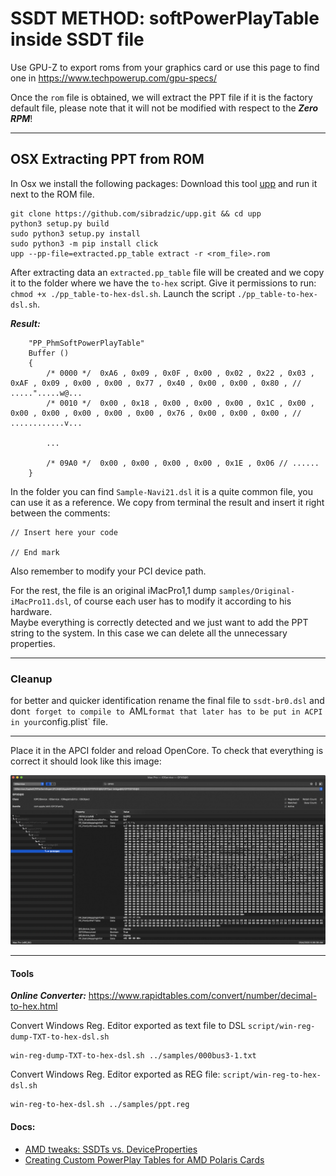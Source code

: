 # SSDT METHOD: softPowerPlayTable inside SSDT file

Use GPU-Z to export roms from your graphics card or use this page to find one in https://www.techpowerup.com/gpu-specs/

Once the `rom` file is obtained, we will extract the PPT file if it is the factory default file, please note that it will not be modified with respect to the ***Zero RPM***!

----

## OSX Extracting PPT from ROM
In Osx we install the following packages:
Download this tool [upp](https://github.com/sibradzic/upp) and run it next to the ROM file.

```shell
git clone https://github.com/sibradzic/upp.git && cd upp
python3 setup.py build
sudo python3 setup.py install
sudo python3 -m pip install click
upp --pp-file=extracted.pp_table extract -r <rom_file>.rom
```

After extracting data an `extracted.pp_table` file will be created and we copy it to the folder where we have the `to-hex` script.
Give it permissions to run: `chmod +x ./pp_table-to-hex-dsl.sh`.
Launch the script `./pp_table-to-hex-dsl.sh`.

***Result:***
```text
	"PP_PhmSoftPowerPlayTable"
	Buffer ()
	{
		/* 0000 */  0xA6 , 0x09 , 0x0F , 0x00 , 0x02 , 0x22 , 0x03 , 0xAF , 0x09 , 0x00 , 0x00 , 0x77 , 0x40 , 0x00 , 0x00 , 0x80 , // .....".....w@...
		/* 0010 */  0x00 , 0x18 , 0x00 , 0x00 , 0x00 , 0x1C , 0x00 , 0x00 , 0x00 , 0x00 , 0x00 , 0x00 , 0x76 , 0x00 , 0x00 , 0x00 , // ............v...

		...

		/* 09A0 */  0x00 , 0x00 , 0x00 , 0x00 , 0x1E , 0x06 // ......
	}
```


In the folder you can find `Sample-Navi21.dsl` it is a quite common file, you can use it as a reference.
We copy from terminal the result and insert it right between the comments:

```
// Insert here your code

// End mark
```

Also remember to modify your PCI device path.


For the rest, the file is an original iMacPro1,1 dump `samples/Original-iMacPro11.dsl`, of course each user has to modify it according to his hardware.\
Maybe everything is correctly detected and we just want to add the PPT string to the system. In this case we can delete all the unnecessary properties.

---

### Cleanup

for better and quicker identification rename the final file to `ssdt-br0.dsl` and don`t forget to compile to `AML` format that later has to be put in ACPI in your `config.plist` file.

---

Place it in the APCI folder and reload OpenCore. To check that everything is correct it should look like this image:

![ioreg](./iorex_pp_ppt.png)

---

#### Tools
***Online Converter:*** https://www.rapidtables.com/convert/number/decimal-to-hex.html

Convert Windows Reg. Editor exported as text file to DSL `script/win-reg-dump-TXT-to-hex-dsl.sh`
```
win-reg-dump-TXT-to-hex-dsl.sh ../samples/000bus3-1.txt
```

Convert Windows Reg. Editor exported as REG file: `script/win-reg-to-hex-dsl.sh`
```
win-reg-to-hex-dsl.sh ../samples/ppt.reg
```


#### Docs:
   * [AMD tweaks: SSDTs vs. DeviceProperties](https://github.com/5T33Z0/OC-Little-Translated/tree/main/11_Graphics/GPU/AMD_Radeon_Tweaks#method-2-selecting-specific-amd-framebuffers-via-deviceproperties)
   * [Creating Custom PowerPlay Tables for AMD Polaris Cards](https://github.com/5T33Z0/OC-Little-Translated/blob/main/11_Graphics/GPU/AMD_Radeon_Tweaks/Polaris_PowerPlay_Tables.md)